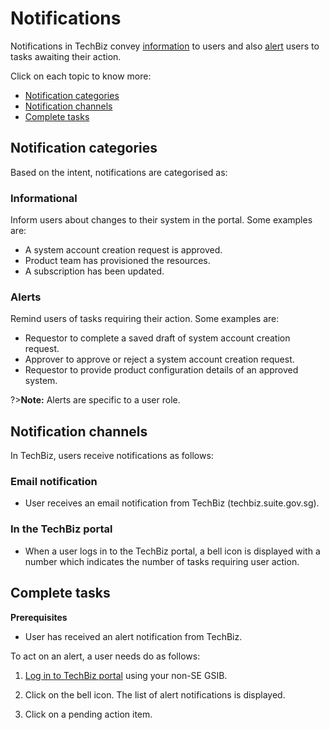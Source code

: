 # Notifications

Notifications in TechBiz convey [information](#informational) to users and also [alert](#alerts) users to tasks awaiting their action.

Click on each topic to know more:

- [Notification categories](#notification-categories)
- [Notification channels](#notification-channels)
- [Complete tasks](#complete-tasks)

## Notification categories

Based on the intent, notifications are categorised as:

### Informational

Inform users about changes to their system in the portal. Some examples are:

- A system account creation request is approved.
- Product team has provisioned the resources.
- A subscription has been updated.

### Alerts

Remind users of tasks requiring their action. Some examples are:

- Requestor to complete a saved draft of system account creation request.
- Approver to approve or reject a system account creation request.
- Requestor to provide product configuration details of an approved system.

?>**Note:** Alerts are specific to a user role.

## Notification channels

In TechBiz, users receive notifications as follows:

### Email notification

  - User receives an email notification from TechBiz (techbiz.suite.gov.sg). 

### In the TechBiz portal

  - When a user logs in to the TechBiz portal, a bell icon is displayed with a number which indicates the number of tasks requiring user action. 


## Complete tasks

**Prerequisites**

- User has received an alert notification from TechBiz.

To act on an alert, a user needs do as follows:

1. [Log in to TechBiz portal](log-in-to-TechBiz-portal) using your non-SE GSIB.

2. Click on the bell icon.
The list of alert notifications is displayed.

3. Click on a pending action item.

